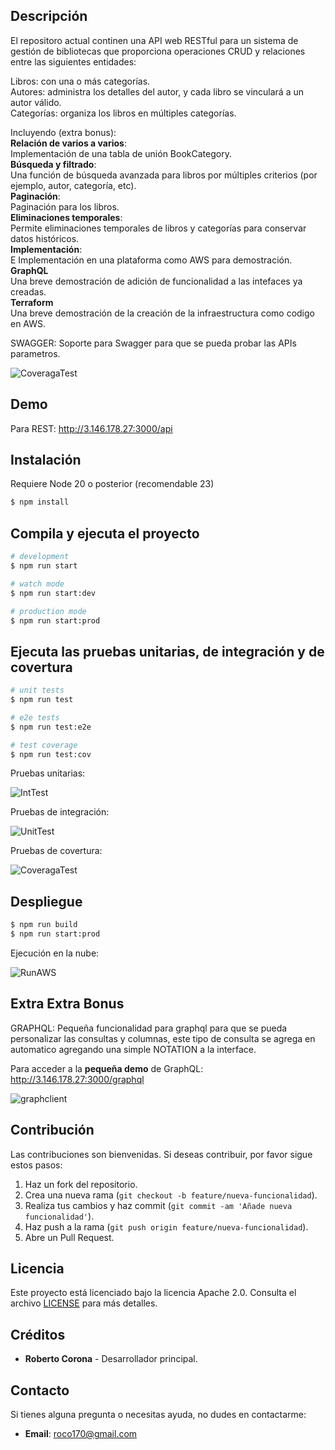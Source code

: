

## Descripción

El repositoro actual continen una API web RESTful para un sistema de gestión de bibliotecas que proporciona operaciones CRUD y relaciones entre las siguientes entidades:

Libros: con una o más categorías.\
Autores: administra los detalles del autor, y cada libro se vinculará a un autor válido.\
Categorías: organiza los libros en múltiples categorías.

Incluyendo (extra bonus):\
**Relación de varios a varios**:\
Implementación de una tabla de unión BookCategory.\
**Búsqueda y filtrado**:\
Una función de búsqueda avanzada para libros por múltiples criterios (por ejemplo, autor, categoría, etc).\
**Paginación**:\
Paginación para los libros.\
**Eliminaciones temporales**:\
Permite eliminaciones temporales de libros y categorías para conservar datos históricos.\
**Implementación**:\
E Implementación en una plataforma como AWS para demostración.\
**GraphQL**\
Una breve demostración de adición de funcionalidad a las intefaces ya creadas.\
**Terraform**\
Una breve demostración de la creación de la infraestructura como codigo en AWS.


SWAGGER:
Soporte para Swagger para que se pueda probar las APIs parametros.

![CoveragaTest]( images/api_rest.jpg  "Coverage")



## Demo

Para REST:
http://3.146.178.27:3000/api


## Instalación

Requiere Node 20 o posterior (recomendable 23)

```bash
$ npm install
```

## Compila y ejecuta el proyecto

```bash
# development
$ npm run start

# watch mode
$ npm run start:dev

# production mode
$ npm run start:prod
```

## Ejecuta las pruebas unitarias, de integración y de covertura

```bash
# unit tests
$ npm run test

# e2e tests
$ npm run test:e2e

# test coverage
$ npm run test:cov
```

Pruebas unitarias:

![IntTest]( images/unit_test.jpg "Integration")


Pruebas de integración:

![UnitTest]( images/integration_test.jpg "Unit")

Pruebas de covertura:

![CoveragaTest]( images/cover_node.jpg "Coverage")


## Despliegue

```bash
$ npm run build
$ npm run start:prod
```

Ejecución en la nube:

![RunAWS]( images/deploy_aws.jpg "Run")


## Extra Extra Bonus

GRAPHQL:
Pequeña funcionalidad para graphql para que se pueda personalizar las consultas y columnas, este tipo de consulta se agrega en automatico agregando una simple NOTATION a la interface.

Para acceder a la **pequeña demo** de GraphQL:
http://3.146.178.27:3000/graphql

![graphclient]( images/client_graphql.jpg "GraphQL")


## Contribución

Las contribuciones son bienvenidas. Si deseas contribuir, por favor sigue estos pasos:

1. Haz un fork del repositorio.
2. Crea una nueva rama (`git checkout -b feature/nueva-funcionalidad`).
3. Realiza tus cambios y haz commit (`git commit -am 'Añade nueva funcionalidad'`).
4. Haz push a la rama (`git push origin feature/nueva-funcionalidad`).
5. Abre un Pull Request.

## Licencia

Este proyecto está licenciado bajo la licencia Apache 2.0. Consulta el archivo [LICENSE](LICENSE) para más detalles.

## Créditos

- **Roberto Corona** - Desarrollador principal.

## Contacto 

Si tienes alguna pregunta o necesitas ayuda, no dudes en contactarme:

- **Email**: roco170@gmail.com
